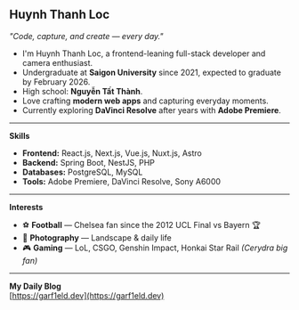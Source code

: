 Huynh Thanh Loc
---

*"Code, capture, and create — every day."*

- I'm Huynh Thanh Loc, a frontend-leaning full-stack developer and camera enthusiast.  
- Undergraduate at **Saigon University** since 2021, expected to graduate by February 2026.  
- High school: **Nguyễn Tất Thành**.  
- Love crafting **modern web apps** and capturing everyday moments.  
- Currently exploring **DaVinci Resolve** after years with **Adobe Premiere**.

---

**Skills**

- **Frontend:** React.js, Next.js, Vue.js, Nuxt.js, Astro  
- **Backend:** Spring Boot, NestJS, PHP  
- **Databases:** PostgreSQL, MySQL  
- **Tools:** Adobe Premiere, DaVinci Resolve, Sony A6000

---

**Interests**

- ⚽ **Football** — Chelsea fan since the 2012 UCL Final vs Bayern 🏆  
- 📸 **Photography** — Landscape & daily life  
- 🎮 **Gaming** — LoL, CSGO, Genshin Impact, Honkai Star Rail *(Cerydra big fan)*

---

**My Daily Blog**  
[https://garf1eld.dev](https://garf1eld.dev)
